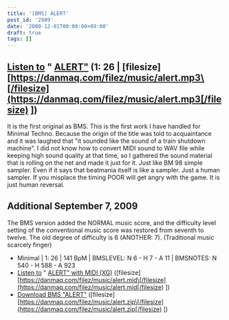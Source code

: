 ```yaml
---
title: '[BMS] ALERT'
post_id: '2989'
date: '2000-12-01T00:00:00+09:00'
draft: true
tags: []
---
```


## [Listen to](/filez/music/alert.mp3) " [ALERT"](/filez/music/alert.mp3) (1: 26 | \[filesize\] [https://danmaq.com/filez/music/alert.mp3\[/filesize](https://danmaq.com/filez/music/alert.mp3[/filesize) \])

It is the first original as BMS. This is the first work I have handled for Minimal Techno. Because the origin of the title was told to acquaintance and it was laughed that "it sounded like the sound of a train shutdown machine". I did not know how to convert MIDI sound to WAV file while keeping high sound quality at that time, so I gathered the sound material that is rolling on the net and made it just for it. Just like BM 98 simple sampler. Even if it says that beatmania itself is like a sampler. Just a human sampler. If you misplace the timing POOR will get angry with the game. It is just human reversal.

## Additional September 7, 2009

The BMS version added the NORMAL music score, and the difficulty level setting of the conventional music score was restored from seventh to twelve. The old degree of difficulty is 6 (ANOTHER: 7). (Traditional music scarcely finger)

*   Minimal | 1: 26 | 141 BpM | BMSLEVEL: N 6 - H 7 - A 11 | BMSNOTES: N 540 - H 588 - A 923
*   [Listen to](/filez/music/alert.mid) " [ALERT" with MIDI (XG)](/filez/music/alert.mid) (\[filesize\] [https://danmaq.com/filez/music/alert.mid\[/filesize](https://danmaq.com/filez/music/alert.mid[/filesize) \])
*   [Download BMS "ALERT"](/filez/music/alert.zip) (\[filesize\] [https://danmaq.com/filez/music/alert.zip\[/filesize](https://danmaq.com/filez/music/alert.zip[/filesize) \])
